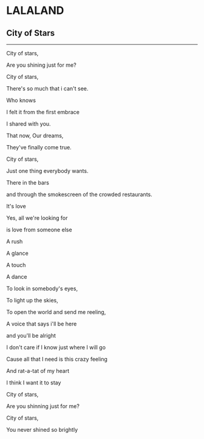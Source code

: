 # LALALAND
## City of Stars
---

City of stars,

Are you shining just for me?

City of stars,

There's so much that i can't see.

Who knows

I felt it from the first embrace

I shared with you.

That now, Our dreams,

They've finally come true.



City of stars,

Just one thing everybody wants.

There in the bars

and through the smokescreen of the crowded restaurants.



It's love

Yes, all we're looking for

is love from someone else

A rush

A glance

A touch

A dance



To look in somebody's eyes,

To light up the skies,

To open the world and send me reeling,

A voice that says i'll be here 

and you'll be alright

I don't care if I know just where I will go

Cause all that I need is this crazy feeling

And rat-a-tat of my heart

I think I want it to stay




City of stars,

Are you shinning just for me?

City of stars,

You never shined so brightly
